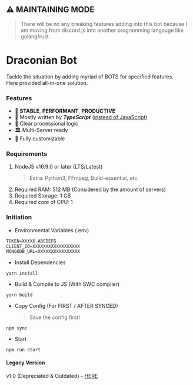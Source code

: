 ## ⚠️ MAINTAINING MODE

> There will be no any breaking features adding into this bot because I am moving from discord.js into another programming langauge like golang/rust.

# Draconian Bot

Tackle the situation by adding myriad of BOTS for specified features. \
Here provided all-in-one solution.

### Features

- 🚀 **STABLE**, **PERFORMANT**, **PRODUCTIVE**
- 🧰 Mostly written by **_TypeScript_** ([instead of JavaScript](https://medium.com/swlh/the-major-benefits-of-using-typescript-aa8553f5e2ed))
- 🧠 Clear processional logic
- 🏛️ Multi-Server ready
- 🐋 Fully customizable

### Requirements

1. NodeJS v16.9.0 or later (LTS/Latest)
   > Extra: Python3, FFmpeg, Build-essential, etc.
1. Required RAM: 512 MB (Considered by the amount of servers)
1. Required Storage: 1 GB
1. Required core of CPU: 1

### Initiation

- Environmental Variables (.env)

```
TOKEN=XXXXX.ABCDEFG
CLIENT_ID=XXXXXXXXXXXXXXXXXX
MONGODB_URL=XXXXXXXXXXXXXXXX
```

- Install Dependencies

```
yarn install
```

- Build & Compile to JS (With SWC compiler)

```
yarn build
```

- Copy Config (For FIRST / AFTER SYNCED)
  > Save the config first!

```
npm sync
```

- Start

```
npm run start
```

#### Legacy Version

v1.0 (Depreciated & Outdated) - [HERE](https://github.com/RealKoolisw/DraconianBot/tree/v1.0-deprecated)
